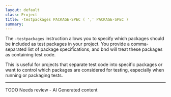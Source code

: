 ```yaml
---
layout: default
class: Project
title: -testpackages PACKAGE-SPEC ( ',' PACKAGE-SPEC ) 
summary:  
---
```


The `-testpackages` instruction allows you to specify which packages should be included as test packages in your project. You provide a comma-separated list of package specifications, and bnd will treat these packages as containing test code.

This is useful for projects that separate test code into specific packages or want to control which packages are considered for testing, especially when running or packaging tests.


<hr />
TODO Needs review - AI Generated content